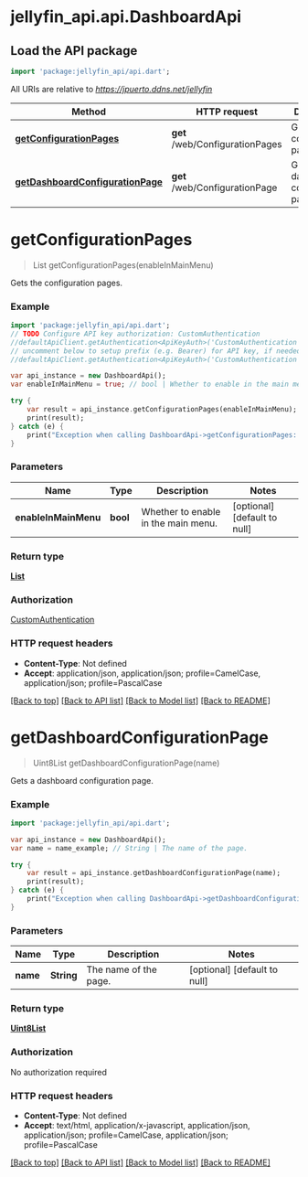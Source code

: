 # jellyfin_api.api.DashboardApi

## Load the API package
```dart
import 'package:jellyfin_api/api.dart';
```

All URIs are relative to *https://jpuerto.ddns.net/jellyfin*

Method | HTTP request | Description
------------- | ------------- | -------------
[**getConfigurationPages**](DashboardApi.md#getConfigurationPages) | **get** /web/ConfigurationPages | Gets the configuration pages.
[**getDashboardConfigurationPage**](DashboardApi.md#getDashboardConfigurationPage) | **get** /web/ConfigurationPage | Gets a dashboard configuration page.


# **getConfigurationPages**
> List<ConfigurationPageInfo> getConfigurationPages(enableInMainMenu)

Gets the configuration pages.

### Example 
```dart
import 'package:jellyfin_api/api.dart';
// TODO Configure API key authorization: CustomAuthentication
//defaultApiClient.getAuthentication<ApiKeyAuth>('CustomAuthentication').apiKey = 'YOUR_API_KEY';
// uncomment below to setup prefix (e.g. Bearer) for API key, if needed
//defaultApiClient.getAuthentication<ApiKeyAuth>('CustomAuthentication').apiKeyPrefix = 'Bearer';

var api_instance = new DashboardApi();
var enableInMainMenu = true; // bool | Whether to enable in the main menu.

try { 
    var result = api_instance.getConfigurationPages(enableInMainMenu);
    print(result);
} catch (e) {
    print("Exception when calling DashboardApi->getConfigurationPages: $e\n");
}
```

### Parameters

Name | Type | Description  | Notes
------------- | ------------- | ------------- | -------------
 **enableInMainMenu** | **bool**| Whether to enable in the main menu. | [optional] [default to null]

### Return type

[**List<ConfigurationPageInfo>**](ConfigurationPageInfo.md)

### Authorization

[CustomAuthentication](../README.md#CustomAuthentication)

### HTTP request headers

 - **Content-Type**: Not defined
 - **Accept**: application/json, application/json; profile=CamelCase, application/json; profile=PascalCase

[[Back to top]](#) [[Back to API list]](../README.md#documentation-for-api-endpoints) [[Back to Model list]](../README.md#documentation-for-models) [[Back to README]](../README.md)

# **getDashboardConfigurationPage**
> Uint8List getDashboardConfigurationPage(name)

Gets a dashboard configuration page.

### Example 
```dart
import 'package:jellyfin_api/api.dart';

var api_instance = new DashboardApi();
var name = name_example; // String | The name of the page.

try { 
    var result = api_instance.getDashboardConfigurationPage(name);
    print(result);
} catch (e) {
    print("Exception when calling DashboardApi->getDashboardConfigurationPage: $e\n");
}
```

### Parameters

Name | Type | Description  | Notes
------------- | ------------- | ------------- | -------------
 **name** | **String**| The name of the page. | [optional] [default to null]

### Return type

[**Uint8List**](Uint8List.md)

### Authorization

No authorization required

### HTTP request headers

 - **Content-Type**: Not defined
 - **Accept**: text/html, application/x-javascript, application/json, application/json; profile=CamelCase, application/json; profile=PascalCase

[[Back to top]](#) [[Back to API list]](../README.md#documentation-for-api-endpoints) [[Back to Model list]](../README.md#documentation-for-models) [[Back to README]](../README.md)

